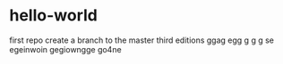 # hello-world
first repo
create a branch to the master
third editions
ggag
egg
g
g
g
se
egeinwoin
gegiowngge
go4ne
